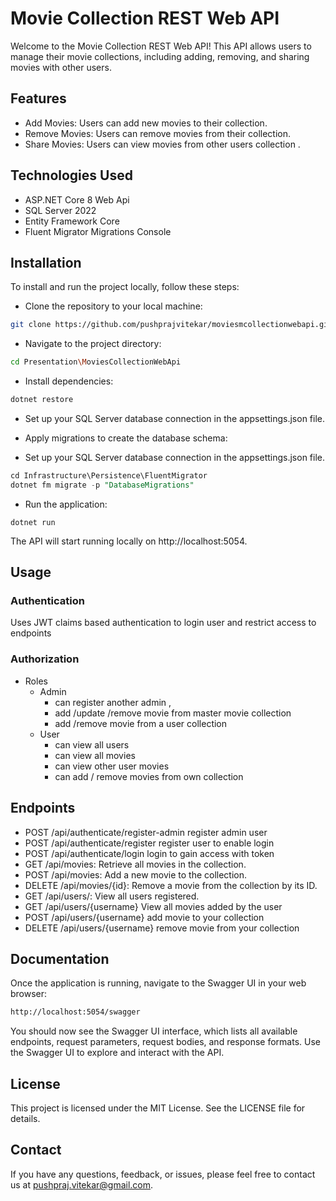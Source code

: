 # Movie Collection REST Web API
  Welcome to the Movie Collection REST Web API! 
  This API allows users to manage their movie collections, including adding, removing, and sharing movies with other users.

## Features
- Add Movies: Users can add new movies to their collection.
- Remove Movies: Users can remove movies from their collection.
- Share Movies: Users can view movies from other users collection .
## Technologies Used
- ASP.NET Core 8 Web Api
- SQL Server 2022
- Entity Framework Core
- Fluent Migrator Migrations Console
## Installation
To install and run the project locally, follow these steps:

- Clone the repository to your local machine:
``` bash
git clone https://github.com/pushprajvitekar/moviesmcollectionwebapi.git
```
- Navigate to the project directory:

``` bash
cd Presentation\MoviesCollectionWebApi
```
- Install dependencies:

``` bash
dotnet restore
```
- Set up your SQL Server database connection in the appsettings.json file.

- Apply migrations to create the database schema:
- Set up your SQL Server database connection in the appsettings.json file.
```sql
cd Infrastructure\Persistence\FluentMigrator
dotnet fm migrate -p "DatabaseMigrations"
```
- Run the application:
``` arduino
dotnet run
```
The API will start running locally on http://localhost:5054.

## Usage
### Authentication
  Uses JWT claims based authentication to login user and restrict access to endpoints 
### Authorization
  - Roles
    - Admin
      - can register another admin ,
      - add /update /remove movie from master movie collection
      - add /remove movie from a user collection
    - User
      - can view all users
      - can view all movies
      - can view other user movies
      - can add / remove movies from own collection   

## Endpoints
- POST /api/authenticate/register-admin register admin user
- POST /api/authenticate/register register user to enable login
- POST /api/authenticate/login login to gain access with token
- GET /api/movies: Retrieve all movies in the collection.
- POST /api/movies: Add a new movie to the collection.
- DELETE /api/movies/{id}: Remove a movie from the collection by its ID.
- GET /api/users/: View all users registered.
- GET /api/users/{username} View all movies added by the user
- POST /api/users/{username} add movie to your collection
- DELETE /api/users/{username} remove movie from your collection
  

## Documentation
Once the application is running, navigate to the Swagger UI in your web browser:
``` bash
http://localhost:5054/swagger
```
You should now see the Swagger UI interface, which lists all available endpoints, request parameters, request bodies, and response formats. 
Use the Swagger UI to explore and interact with the API.

## License
This project is licensed under the MIT License. See the LICENSE file for details.

## Contact
If you have any questions, feedback, or issues, please feel free to contact us at pushpraj.vitekar@gmail.com.
